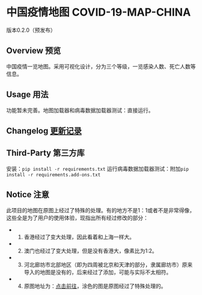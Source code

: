 # 中国疫情地图 COVID-19-MAP-CHINA

版本0.2.0（预发布）

## Overview 预览

中国疫情一览地图。采用可视化设计，分为三个等级，一览感染人数、死亡人数等信息。

## Usage 用法

功能暂未完善。地图加载器和病毒数据加载器测试：直接运行。

## Changelog [更新记录](changelog.md)

## Third-Party 第三方库

安装：`pip install -r requirements.txt`
运行病毒数据加载器测试：附加`pip install -r requirements.add-ons.txt`

## Notice 注意

此项目的地图在原图上经过了特殊的处理。有的地方不是1：1或者不是非常得像，这些全是为了用户的使用体验，现指出所有经过修改的部分：

- 1. 香港经过了变大处理，因此看着和上海一样大。
- 2. 澳门也经过了变大处理，但是没有香港大，像素比为1:2。
- 3. 河北廊坊市北部地区（即为四周被北京和天津的部分，隶属廊坊市）原来导入的地图是没有的，后来经过了添加，可能与实际不太相符。
- 4. 原图地址为：[点击前往](https://gss0.baidu.com/-Po3dSag_xI4khGko9WTAnF6hhy/zhidao/pic/item/962bd40735fae6cd1851ec8201b30f2443a70f6f.jpg)，涂色的图是原图经过了特殊处理的。
